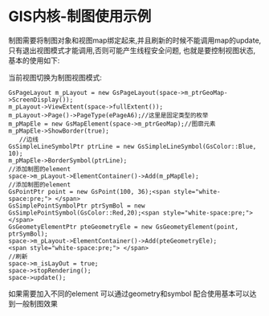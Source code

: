 # GIS内核-制图使用示例 #

制图需要将制图对象和视图map绑定起来,并且刷新的时候不能调用map的update,只有退出视图模式才能调用,否则可能产生线程安全问题, 也就是要控制视图状态,基本的使用如下:

当前视图切换为制图视图模式:
    
    GsPageLayout m_pLayout = new GsPageLayout(space->m_ptrGeoMap->ScreenDisplay());  
    m_pLayout->ViewExtent(space->fullExtent());  
    m_pLayout->Page()->PageType(ePageA6);//这里是固定类型的枚举  
    m_pMapEle = new GsMapElement(space->m_ptrGeoMap);//图廓元素  
    m_pMapEle->ShowBorder(true);  
       //边线  
    GsSimpleLineSymbolPtr ptrLine = new GsSimpleLineSymbol(GsColor::Blue, 10);  
    m_pMapEle->BorderSymbol(ptrLine);  
    //添加制图的element  
    space->m_pLayout->ElementContainer()->Add(m_pMapEle);  
    //添加制图的element  
    GsPointPtr point = new GsPoint(100, 36);<span style="white-space:pre;"> </span>  
    GsSimplePointSymbolPtr ptrSymBol = new GsSimplePointSymbol(GsColor::Red,20);<span style="white-space:pre;"> </span>  
    GsGeometyElementPtr pteGeometryEle = new GsGeometyElement(point, ptrSymBol);  
    space->m_pLayout->ElementContainer()->Add(pteGeometryEle);  
    <span style="white-space:pre;"> </span>  
    //刷新  
    space->m_isLayOut = true;  
    space->stopRendering();  
    space->update(); 

如果需要加入不同的element 可以通过geometry和symbol 配合使用基本可以达到一般制图效果  

